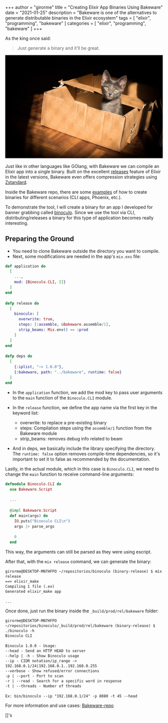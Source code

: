 +++
author = "girorme"
title = "Creating Elixir App Binaries Using Bakeware"
date = "2021-01-25"
description = "Bakeware is one of the alternatives to generate distributable binaries in the Elixir ecosystem"
tags = [
    "elixir",
    "programming",
    "bakeware"
]
categories = [
    "elixir",
    "programming",
    "bakeware"
]
+++

As the king once said:

> Just generate a binary and it’ll be great.

![cat-box](/images/cat-box.jpg)

Just like in other languages like GOlang, with Bakeware we can compile an Elixir app into a single binary. Built on the excellent [releases](https://elixir-lang.org/getting-started/mix-otp/config-and-releases.html#releases) feature of Elixir in the latest versions, Bakeware even offers compression strategies using [Zstandard](https://en.wikipedia.org/wiki/Zstandard).

Inside the Bakeware repo, there are some [examples](https://github.com/bake-bake-bake/bakeware/tree/main/examples) of how to create binaries for different scenarios (CLI apps, Phoenix, etc.).

To demonstrate the tool, I will create a binary for an app I developed for banner grabbing called [binoculo](https://github.com/girorme/binoculo). Since we use the tool via CLI, distributing/releases a binary for this type of application becomes really interesting.

## Preparing the Ground
- You need to clone Bakeware outside the directory you want to compile.
- Next, some modifications are needed in the app's `mix.exs` file:

```elixir
def application do
  [
    ...,
    mod: {Binoculo.CLI, []}
  ]
end

defp release do
  [
    binoculo: [
      overwrite: true,
      steps: [:assemble, &Bakeware.assemble/1],
      strip_beams: Mix.env() == :prod
    ]
  ]
end

defp deps do
  [
    {:iplist, "~> 1.0.0"},
    {:bakeware, path: "../bakeware", runtime: false}
  ]
end
```

- In the `application` function, we add the mod key to pass user arguments to the `main` function of the `Binoculo.CLI` module.

- In the `release` function, we define the app name via the first key in the keyword list:
  - overwrite: to replace a pre-existing binary
  - steps: Compilation steps using the `assemble/1` function from the Bakeware module
  - strip_beams: removes debug info related to beam

- And in deps, we basically include the library specifying the directory. The `runtime: false` option removes compile-time dependencies, so it's important to set it to false as recommended by the documentation.

Lastly, in the actual module, which in this case is `Binoculo.CLI`, we need to change the `main` function to receive command-line arguments:

```elixir
defmodule Binoculo.CLI do
  use Bakeware.Script

  ...

  @impl Bakeware.Script
  def main(args) do
    IO.puts("Binoculo CLI\n")
    args |> parse_args

    0
  end
```

This way, the arguments can still be parsed as they were using escript.

After that, with the `mix release` command, we can generate the binary:

```text
girorme@DESKTOP-MN7HFPO ~/repositorios/binoculo (binary-release) $ mix release
==> elixir_make
Compiling 1 file (.ex)
Generated elixir_make app

...
```

Once done, just run the binary inside the `_build/prod/rel/bakeware` folder:

```text
girorme@DESKTOP-MN7HFPO ~/repositorios/binoculo/_build/prod/rel/bakeware (binary-release) $ ./binoculo -h
Binoculo CLI

Binoculo 1.0.0 - Usage:
--head - Send an HTTP HEAD to server
--help | -h - Show Binoculo usage
--ip - CIDR notation/ip_range -> 192.168.0.1/24|192.168.0.1..192.168.0.255
--verbose - Show refused/error connections
-p | --port - Port to scan
-r | --read - Search for a specific word in response
-t | --threads - Number of threads

Ex: bin/binoculo --ip "192.168.0.1/24" -p 8080 -t 45 --head
```

For more information and use cases: [Bakeware-repo](https://github.com/bake-bake-bake/bakeware)

[]'s
